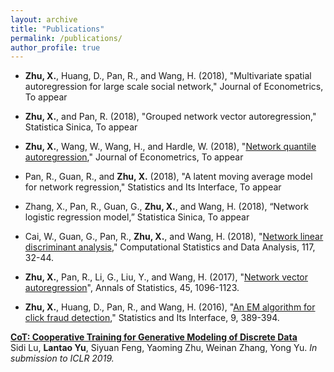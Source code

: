 ```yaml
---
layout: archive
title: "Publications"
permalink: /publications/
author_profile: true
---
```


- **Zhu, X.**, Huang, D., Pan, R., and Wang, H. (2018), "Multivariate spatial autoregression for large scale social network," Journal of Econometrics, To appear

- **Zhu, X.**, and Pan, R. (2018), "Grouped network vector autoregression," Statistica Sinica, To appear

- **Zhu, X.**, Wang, W., Wang, H., and Hardle, W. (2018), "[Network quantile autoregression](../publication/2017-network-vector-autoregression)," Journal of Econometrics, To appear

- Pan, R., Guan, R., and **Zhu, X.** (2018), "A latent moving average model for network regression," Statistics and Its Interface, To appear

- Zhang, X., Pan, R., Guan, G., **Zhu, X.**, and Wang, H. (2018), “Network logistic regression model,” Statistica Sinica, To appear

- Cai, W., Guan, G., Pan, R., **Zhu, X.**, and Wang, H. (2018), "[Network linear discriminant analysis](https://www.sciencedirect.com/science/article/pii/S016794731730155X)," Computational Statistics and Data Analysis, 117, 32-44.

- **Zhu, X.**, Pan, R., Li, G., Liu, Y., and Wang, H. (2017), "[Network vector autoregression](https://projecteuclid.org/euclid.aos/1497319689)", Annals of Statistics, 45, 1096-1123.

- **Zhu, X.**, Huang, D., Pan, R., and Wang, H. (2016), "[An EM algorithm for click fraud detection](http://www.intlpress.com/site/pub/pages/journals/items/sii/content/vols/0009/0003/a012/)," Statistics and Its Interface, 9, 389-394.

<b>[CoT: Cooperative Training for Generative Modeling of Discrete Data](http://lantaoyu.com/publications/CoT)</b> <br>
Sidi Lu, <b>Lantao Yu</b>, Siyuan Feng, Yaoming Zhu, Weinan Zhang, Yong Yu. <i>In submission to ICLR 2019.</i>
